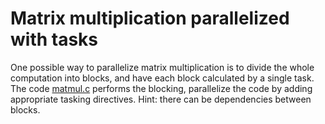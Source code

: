 <!--
SPDX-FileCopyrightText: 2021 CSC - IT Center for Science Ltd. <www.csc.fi>

SPDX-License-Identifier: CC-BY-4.0
-->

# Matrix multiplication parallelized with tasks

One possible way to parallelize matrix multiplication is to divide the
whole computation into blocks, and have each block calculated by a
single task. The code [matmul.c](matmul.c) performs the blocking,
parallelize the code by adding appropriate tasking directives. Hint:
there can be dependencies between blocks.
